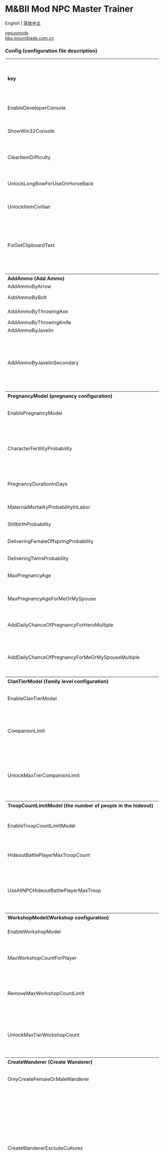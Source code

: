 # M&BII Mod NPC Master Trainer

English | [简体中文](./README.md)

[nexusmods](https://www.nexusmods.com/mountandblade2bannerlord/mods/1807)  
[bbs.mountblade.com.cn](https://bbs.mountblade.com.cn/thread-2064895-1-1.html)

### **Config (configuration file description)**
<table> 
  <tr> 
    <th align="left">key</th>  
    <th align="left">Type</th>  
    <th align="left">default value</th>  
    <th align="left">Description</th>  
    <th align="left">The original settings in version e1.4.0.230377 / other explanations</th> 
  </tr>  
  <tr> 
    <td align="left">EnableDeveloperConsole</td>  
    <td align="left">bool</td>  
    <td align="left">true</td>  
    <td align="left">Enable the developer console</td>  
    <td align="left"/> 
  </tr>  
  <tr> 
    <td align="left">ShowWin32Console</td>  
    <td align="left">bool</td>  
    <td align="left">false</td>  
    <td align="left">Whether to display Win32 console</td>  
    <td align="left"/> 
  </tr>  
  <tr> 
    <td align="left">ClearItemDifficulty</td>  
    <td align="left">bool</td>  
    <td align="left">true</td>  
    <td align="left">Proficiency requirements for emptying items</td>  
    <td align="left"/> 
  </tr>  
  <tr> 
    <td align="left">UnlockLongBowForUseOnHorseBack</td>  
    <td align="left">bool</td>  
    <td align="left">true</td>  
    <td align="left">Unlock the longbow for use on horseback</td>  
    <td align="left"/> 
  </tr>  
  <tr> 
    <td align="left">UnlockItemCivilian</td>  
    <td align="left">bool</td>  
    <td align="left">true</td>  
    <td align="left">Unlock civilian costumes</td>  
    <td align="left"/> 
  </tr>  
  <tr> 
    <td align="left">FixGetClipboardText</td>  
    <td align="left">bool</td>  
    <td align="left">true</td>  
    <td align="left">Fix the garbled characters in the Chinese text pasted from the clipboard in the current game</td>  
    <td align="left"/> 
  </tr>  
  <tr> 
    <th align="left" colspan="5">AddAmmo (Add Ammo)</th> 
  </tr>  
  <tr> 
    <td align="left">AddAmmoByArrow</td>  
    <td align="left">ushort</td>  
    <td align="left">11</td>  
    <td align="left">Arrow</td>  
    <td align="left"/> 
  </tr>  
  <tr> 
    <td align="left">AddAmmoByBolt</td>  
    <td align="left">ushort</td>  
    <td align="left">6</td>  
    <td align="left">crossbow arrows</td>  
    <td align="left"/> 
  </tr>  
  <tr> 
    <td align="left">AddAmmoByThrowingAxe</td>  
    <td align="left">ushort</td>  
    <td align="left">2</td>  
    <td align="left">Throwing axe</td>  
    <td align="left"/> 
  </tr>  
  <tr> 
    <td align="left">AddAmmoByThrowingKnife</td>  
    <td align="left">ushort</td>  
    <td align="left">13</td>  
    <td align="left">Flying knife</td>  
    <td align="left"/> 
  </tr>  
  <tr> 
    <td align="left">AddAmmoByJavelin</td>  
    <td align="left">ushort</td>  
    <td align="left">1</td>  
    <td align="left">Javelin</td>  
    <td align="left"/> 
  </tr>  
  <tr> 
    <td align="left">AddAmmoByJavelinSecondary</td>  
    <td align="left">ushort</td>  
    <td align="left">0</td>  
    <td align="left">Javelin (Secondary weapon is a long rod weapon that needs to be switched to javelin by pressing X)</td>  
    <td align="left"/> 
  </tr>  
  <tr> 
    <th align="left" colspan="5">PregnancyModel (pregnancy configuration)</th> 
  </tr>  
  <tr> 
    <td align="left">EnablePregnancyModel</td>  
    <td align="left">bool</td>  
    <td align="left">false</td>  
    <td align="left">Whether to enable pregnancy configuration</td>  
    <td align="left"/> 
  </tr>  
  <tr> 
    <td align="left">CharacterFertilityProbability</td>  
    <td align="left">float?</td>  
    <td align="left">null</td>  
    <td align="left">Set the proportion of fertility for all characters when creating a new game</td>  
    <td align="left">0.95(This item does not exist in e1.5.2 and is deleted in mod version 1.0.9)</td> 
  </tr>  
  <tr> 
    <td align="left">PregnancyDurationInDays</td>  
    <td align="left">float?</td>  
    <td align="left">null</td>  
    <td align="left">Pregnancy period (number of days)</td>  
    <td align="left">36</td> 
  </tr>  
  <tr> 
    <td align="left">MaternalMortalityProbabilityInLabor</td>  
    <td align="left">float?</td>  
    <td align="left">null</td>  
    <td align="left">Maternal childbirth mortality rate</td>  
    <td align="left">0.015</td> 
  </tr>  
  <tr> 
    <td align="left">StillbirthProbability</td>  
    <td align="left">float?</td>  
    <td align="left">null</td>  
    <td align="left">Probability of stillbirth</td>  
    <td align="left">0.01</td> 
  </tr>  
  <tr> 
    <td align="left">DeliveringFemaleOffspringProbability</td>  
    <td align="left">float?</td>  
    <td align="left">null</td>  
    <td align="left">Female child-bearing rate</td>  
    <td align="left">0.51</td> 
  </tr>  
  <tr> 
    <td align="left">DeliveringTwinsProbability</td>  
    <td align="left">float?</td>  
    <td align="left">null</td>  
    <td align="left">Probability of having twins</td>  
    <td align="left">0.03</td> 
  </tr>  
  <tr> 
    <td align="left">MaxPregnancyAge</td>  
    <td align="left">float?</td>  
    <td align="left">null</td>  
    <td align="left">Maximum gestational age</td>  
    <td align="left" rowspan="2">45</td> 
  </tr>  
  <tr> 
    <td align="left">MaxPregnancyAgeForMeOrMySpouse</td>  
    <td align="left">float?</td>  
    <td align="left">null</td>  
    <td align="left">Maximum gestational age of me or my spouse</td> 
  </tr>  
  <tr> 
    <td align="left">AddDailyChanceOfPregnancyForHeroMultiple</td>  
    <td align="left">ulong</td>  
    <td align="left">1</td>  
    <td align="left">daily pregnancy odds multiples</td>  
    <td align="left" rowspan="2">(Multiplication) This value only takes effect when it is not equal to 1, and if it is 0, there is no chance.</td> 
  </tr>  
  <tr> 
    <td align="left">AddDailyChanceOfPregnancyForMeOrMySpouseMultiple</td>  
    <td align="left">ulong</td>  
    <td align="left">1</td>  
    <td align="left">I or my spouse’s daily pregnancy odds multiples</td> 
  </tr>  
  <tr> 
    <th align="left" colspan="5">ClanTierModel (family level configuration)</th> 
  </tr>  
  <tr> 
    <td align="left">EnableClanTierModel</td>  
    <td align="left">bool</td>  
    <td align="left">false</td>  
    <td align="left">Whether to enable family level configuration</td>  
    <td align="left"/> 
  </tr>  
  <tr> 
    <td align="left">CompanionLimit</td>  
    <td align="left">int?</td>  
    <td align="left">null</td>  
    <td align="left">The number of companions (wanderers) a player can have</td>  
    <td align="left"/> 
  </tr>  
  <tr> 
    <td align="left">UnlockMaxTierCompanionLimit</td>  
    <td align="left">bool</td>  
    <td align="left">true</td>  
    <td align="left">Unlock the number of companions (wanderers) a player can have at the highest family level</td>  
    <td align="left"/> 
  </tr>  
  <tr> 
    <th align="left" colspan="5">TroopCountLimitModel (the number of people in the hideout)</th> 
  </tr>  
  <tr> 
    <td align="left">EnableTroopCountLimitModel</td>  
    <td align="left">bool</td>  
    <td align="left">false</td>  
    <td align="left">Whether to enable the number allocation in the hideout</td>  
    <td align="left" rowspan="3">Because the e1.4.3 version deleted the original hideout configuration code, this configuration is no longer available, it will be deleted in this Mod version 1.0.5</td> 
  </tr>  
  <tr> 
    <td align="left">HideoutBattlePlayerMaxTroopCount</td>  
    <td align="left">int?</td>  
    <td align="left">null</td>  
    <td align="left">Maximum number of people in the hideout</td> 
  </tr>  
  <tr> 
    <td align="left">UseAllNPCHideoutBattlePlayerMaxTroop</td>  
    <td align="left">bool</td>  
    <td align="left">true</td>  
    <td align="left">Use the total number of NPCs in the player’s army as the maximum limit</td> 
  </tr>  
  <tr> 
    <th align="left" colspan="5">WorkshopModel(Workshop configuration)</th> 
  </tr>  
  <tr> 
    <td align="left">EnableWorkshopModel</td>  
    <td align="left">bool</td>  
    <td align="left">false</td>  
    <td align="left">Open workshop configuration</td>  
    <td align="left"/> 
  </tr>  
  <tr> 
    <td align="left">MaxWorkshopCountForPlayer</td>  
    <td align="left">int?</td>  
    <td align="left">null</td>  
    <td align="left">Maximum number of workshops a player can own</td>  
    <td align="left" rowspan="3">The maximum number of workshop options are mutually exclusive, with priority from top to bottom</td> 
  </tr>  
  <tr> 
    <td align="left">RemoveMaxWorkshopCountLimit</td>  
    <td align="left">bool</td>  
    <td align="left">false</td>  
    <td align="left">Remove the maximum number of workshops a player can own</td> 
  </tr>  
  <tr> 
    <td align="left">UnlockMaxTierWorkshopCount</td>  
    <td align="left">bool</td>  
    <td align="left">true</td>  
    <td align="left">Unlock the number of workshops a player can have at the highest family level</td> 
  </tr>  
  <tr> 
    <th align="left" colspan="5">CreateWanderer (Create Wanderer)</th> 
  </tr>  
  <tr> 
    <td align="left">OnlyCreateFemaleOrMaleWanderer</td>  
    <td align="left">bool?</td>  
    <td align="left">null</td>  
    <td align="left">Create only female or male wanderers</td>  
    <td align="left">true only create female / false only create male</td> 
  </tr>  
  <tr> 
    <td align="left">CreateWandererExcludeCultures</td>  
    <td align="left">string[]</td>  
    <td align="left">["empire"]</td>  
    <td align="left">Culture excluded when creating homeless</td>  
    <td align="left">Because the wanderer attribute of the empire culture is relatively stretched, the empire is excluded by default, and the value is the English name of the culture. You can use the command print.cultures to query all the English names of the culture</td> 
  </tr>  
  <tr> 
    <th align="left" colspan="5">SetBattlefieldCommander (Set Battlefield Commander)</th> 
  </tr>  
  <tr> 
    <td align="left">BattlefieldCommanderStringIds</td>  
    <td align="left">string[]</td>  
    <td align="left">null</td>  
    <td align="left" colspan="2">Set the default commander on the battlefield, you can set multiple commanders to cycle the player’s forces to match the first one when in use, use StringId to specify, you can use export_csv.all_hero command to generate View the StringId of the role in CSV file</td> 
  </tr>  
  <tr> 
    <td align="left">EnableAfterDeathControl</td>  
    <td align="left">bool</td>  
    <td align="left">true</td>  
    <td align="left">Enable NPC control after death</td>  
    <td align="left">It may conflict with Mod [Control Your Allies After Death] or similar functions. Set this option to false to block the mod’s functions to avoid conflicts</td> 
  </tr>  
  <tr> 
    <td align="left">AfterDeathControlOnly__Noble_Or_Wanderer_Or_NobleOrWanderer</td>  
    <td align="left">bool?</td>  
    <td align="left">null</td>  
    <td align="left">Control NPC type filtering after death</td>  
    <td align="left">null only controls the nobles or wanderers after death / true controls only the nobles after death / false controls only the wanderers after death</td> 
  </tr>  
  <tr> 
    <td align="left">AfterDeathControlExcludePlayer</td>  
    <td align="left">bool</td>  
    <td align="left">false</td>  
    <td align="left">Exclude players from control NPC selection after death</td>  
    <td align="left"/> 
  </tr> 
</table>

### **Command (Command line instructions)**
CTRL and ~ enable the developer console in the game. Currently, the developer console can only type in English. Chinese will become ???. You can enter the following commands in the developer console
<table> 
  <tr> 
    <th align="left">Command</th>  
    <th align="left">Description</th> 
  </tr>  
  <tr> 
    <th align="left" colspan="2">Skills and specializations and attributes</th> 
  </tr>  
  <tr> 
    <td align="left">npc.reset_perks [name]</td>  
    <td align="left">Reset the character skill points in the player’s army</td> 
  </tr>  
  <tr> 
    <td align="left">npc.reset_focus [name]</td>  
    <td align="left">Reset the character in the player’s army. Specialization point</td> 
  </tr>  
  <tr> 
    <td align="left">npc.reset_attrs [name]</td>  
    <td align="left">Reset the character attribute points in the player’s troops</td> 
  </tr>  
  <tr> 
    <td align="left">npc.reset [name]</td>  
    <td align="left">Reset the character skill/specialization/attribute points in the player’s army</td> 
  </tr>  
  <tr> 
    <td align="left">npc.remove_attrs [name] | [attrType] | [value]</td>  
    <td align="left">Remove the attributes of the characters in the player’s army and return them to the available points. The attributes must be kept at least 1 point</td> 
  </tr>  
  <tr> 
    <td align="left">npc.remove_focus [name] | [row] | [column] | [value]</td>  
    <td align="left">Remove the focus of the character from the player’s army and return it to the available points. All focus can be returned</td> 
  </tr>  
  <tr> 
    <td align="left">npc.remove_focus_by_entire_line [name] | [row] | [value]</td>  
    <td align="left">Remove the specialization of a entire line of a character in the player's army and return it to the available points</td> 
  </tr>  
  <tr> 
    <th align="left" colspan="2">Blacksmiths and Forging</th> 
  </tr>  
  <tr> 
    <td align="left">npc.reset_perks_check_smith [bool]</td>  
    <td align="left">Set whether to check the blacksmith skills when resetting the skill points, minus the specialization and attributes added by the skill points, the default is false</td> 
  </tr>  
  <tr> 
    <td align="left">npc.check_legendary_smith [name]</td>  
    <td align="left">Check if the character has Legendary Blacksmith skill points</td> 
  </tr>  
  <tr> 
    <td align="left">npc.add_perk_legendary_smith [name]</td>  
    <td align="left">Check if the character has Legendary Blacksmith skill points</td> 
  </tr>  
  <tr> 
    <th align="left" colspan="2">Information query</th> 
  </tr>  
  <tr> 
    <td align="left">npc.refresh_last_seen_location</td>  
    <td align="left">Refresh all the wanderers and nobles’ last seen positions in the encyclopedia</td> 
  </tr>  
  <tr> 
    <td align="left">print.towns_name_prosperity_desc [count]</td>  
    <td align="left">Display the count town names with the highest prosperity according to the town’s prosperity</td> 
  </tr>  
  <tr> 
    <td align="left">export_csv.query_path</td>  
    <td align="left">Query the path of the exported csv file</td> 
  </tr>  
  <tr> 
    <td align="left">export_csv.open_dir</td>  
    <td align="left">Open the folder where the exported csv file is located</td> 
  </tr>  
  <tr> 
    <th align="left" colspan="2">Export visualization table</th> 
  </tr>  
  <tr> 
    <td align="left">export_csv.wanderers</td>  
    <td align="left">Export all the vagrant data to a csv file</td> 
  </tr>  
  <tr> 
    <td align="left">export_csv.nobles</td>  
    <td align="left">Export all the nobles data to a csv file</td> 
  </tr>  
  <tr> 
    <td align="left">export_csv.all_hero</td>  
    <td align="left">Export all character data to a csv file</td> 
  </tr>  
  <tr> 
    <td align="left">export_csv.all_towns</td>  
    <td align="left">Export all town data to a csv file</td> 
  </tr>  
  <tr> 
    <th align="left" colspan="2">Inspection and treatment of infertility</th> 
  </tr>  
  <tr> 
    <td align="left">npc.check_is_fertile [name]</td>  
    <td align="left">Check if the character is fertile</td> 
  </tr>  
  <tr> 
    <td align="left">npc.set_is_fertile_true [name]</td>  
    <td align="left">Set the role to be fertile</td> 
  </tr>  
  <tr> 
    <td align="left">npc.set_is_fertile_false [name]</td>  
    <td align="left">Set the role to be non-fertile</td> 
  </tr>  
  <tr> 
    <th align="left" colspan="2">Beauty and plastic surgery</th> 
  </tr>  
  <tr> 
    <td align="left">npc.change_body [name]</td>  
    <td align="left">To change the pinched face data of the specified character, copy the pinched face data (BodyProperties) to the clipboard and execute it</td> 
  </tr>  
  <tr> 
    <td align="left">npc.random_body [name]</td>  
    <td align="left">Randomly generate a new pinch face data (BodyProperties) for the specified character</td> 
  </tr>  
  <tr> 
    <th align="left" colspan="2">Battlefield control NPC</th> 
  </tr>  
  <tr> 
    <td align="left">print.npcs_index</td>  
    <td align="left">Display the npc subscript in the player’s army corresponding to the npc name, displayed in the message window in the lower left corner</td> 
  </tr>  
  <tr> 
    <td align="left">npc_control.name [name]</td>  
    <td align="left">Control npc on the battlefield (specified by the English name of npc)</td> 
  </tr>  
  <tr> 
    <td align="left">npc_control.index [index]</td>  
    <td align="left">Control the designated npc on the battlefield (via the npc subscript in the player’s army)</td> 
  </tr>  
  <tr> 
    <td align="left">npc_control.next</td>  
    <td align="left">Control the next npc on the battlefield</td> 
  </tr>  
  <tr> 
    <td align="left">npc_control.next_noble</td>  
    <td align="left">Control the next npc (noble) on the battlefield</td> 
  </tr>  
  <tr> 
    <td align="left">npc_control.next_wanderer</td>  
    <td align="left">Control the next npc (wanderer) on the battlefield</td> 
  </tr>  
  <tr> 
    <td align="left" colspan="2">The battlefield commander specified by the command is only valid in this game. Loading the archive, and re-entering after exiting the game will invalidate the set value. It is recommended to use the BattlefieldCommanderStringIds specified in the Config configuration</td> 
  </tr>  
  <tr> 
    <td align="left">npc_control.set_battle_commander_name [name]</td>  
    <td align="left">Set up a battlefield commander (specified by the English name of npc)</td> 
  </tr>  
  <tr> 
    <td align="left">npc_control.set_battle_commander_index [index]</td>  
    <td align="left">Set the battlefield commander (via the npc subscript in the player’s army)</td> 
  </tr>  
  <tr> 
    <th align="left" colspan="2">Other miscellaneous</th> 
  </tr>  
  <tr> 
    <td align="left">npc.clone [name] | [count?]</td>  
    <td align="left">Clone the character in the player’s army</td> 
  </tr>  
  <tr> 
    <td align="left">npc.fill_up [name] | [num?]</td>  
    <td align="left">To fill up the character’s skill/specialization/attribute points in the player’s army, the cheat mode must be turned on</td> 
  </tr>  
  <tr> 
    <td align="left" colspan="2">Because the developer console cannot input Chinese, you need to copy the new name to the clipboard and execute the following command</td> 
  </tr>  
  <tr> 
    <td align="left">rename.children [num]</td>  
    <td align="left">The player's numth child is renamed (num starts from 1)</td> 
  </tr>
  <tr>
    <td align="left">campaign.kill_player</td>
    <td align="left">Kill the player immediately and choose the heir</td>
  </tr> 
</table>

### **Example (Command line usage example)**
<table> 
  <tr> 
    <th align="left">Example</th>  
    <th align="left">Description</th> 
  </tr>  
  <tr> 
    <td align="left">npc.reset_perks me</td>  
    <td align="left">Reset the player’s skill points</td> 
  </tr>  
  <tr> 
    <td align="left">npc.reset_perks all_not_me</td>  
    <td align="left">Reset the skill points of characters other than players in the player’s army</td> 
  </tr>  
  <tr> 
    <td align="left">npc.reset_perks wanderer</td>  
    <td align="left">Reset the skill points of all Rangers in the player’s army</td> 
  </tr>  
  <tr> 
    <td align="left">npc.reset_perks noble</td>  
    <td align="left">Reset the npc skill points of all nobles (former/spouse/children) in the player’s army</td> 
  </tr>  
  <tr> 
    <td align="left">npc.reset_perks morcon</td>  
    <td align="left">Reset Morcon’s skill points in the player’s army</td> 
  </tr>  
  <tr> 
    <td align="left">npc.reset_perks morcon-2</td>  
    <td align="left">Reset the skill point of the second Morcon in the player’s army</td> 
  </tr>  
  <tr> 
    <td align="left">npc.check_legendary_smith me</td>  
    <td align="left">Check if the player has legendary blacksmith skill points</td> 
  </tr>  
  <tr> 
    <td align="left">npc.add_perk_legendary_smith me</td>  
    <td align="left">Add legendary blacksmith skill points to players</td> 
  </tr>  
  <tr> 
    <td align="left">npc.reset_perks khachin_the_swift bilik_the_she-wolf</td>  
    <td align="left">Reset the skill points of Kachin Jie Ying and Bilik Shewolf</td> 
  </tr>  
  <tr> 
    <td align="left">npc.check_is_fertile all_not_me</td>  
    <td align="left">Check whether characters other than players in the player’s army are fertile</td> 
  </tr>  
  <tr> 
    <td align="left">npc.npc.clone all_not_me | 15</td>  
    <td align="left">The number of Wanderers and nobles in the player’s army other than the player is cloned to 15, if it is currently 1, it is +14, if it is currently 20 it is -5</td> 
  </tr>  
  <tr> 
    <td align="left">npc.clone wanderer | 10</td>  
    <td align="left">The number of Rangers in the player’s army is cloned to 10</td> 
  </tr>  
  <tr> 
    <td align="left">npc.fill_up all</td>  
    <td align="left">Fill up the skill/specialization/attribute points of all characters in the player’s army</td> 
  </tr>  
  <tr> 
    <td align="left">npc.fill_up all | 999</td>  
    <td align="left">Fill up the skill/specialization/attribute points of all characters in the player’s army and set all proficiency to 999</td> 
  </tr> 
</table>

### **Arguments Or Types (type or parameter name description)**
<table> 
  <tr> 
    <th align="left">Type or parameter name</th>  
    <th align="left">Description</th>  
    <th align="left">Value range</th> 
  </tr>  
  <tr> 
    <td align="left">count</td>  
    <td align="left">Total</td>  
    <td align="left">positive integer</td> 
  </tr>  
  <tr> 
    <td align="left">bool</td>  
    <td align="left"/>  
    <td align="left">true or false</td> 
  </tr>  
  <tr> 
    <td align="left">row</td>  
    <td align="left">The left column of the skill panel, attributes</td>  
    <td align="left">1~6 integer</td> 
  </tr>  
  <tr> 
    <td align="left">column</td>  
    <td align="left">The left row of the skills panel, skills</td>  
    <td align="left">1~3 integer</td> 
  </tr>  
  <tr> 
    <td align="left">index</td>  
    <td align="left">The subscript starts from 0, 0 and a positive integer</td>  
    <td align="left"/> 
  </tr>  
  <tr> 
    <td align="left">attrType</td>  
    <td align="left">The left column of the skill panel, attributes</td>  
    <td align="left">1~6 integer or Vigor, Control, Endurance, Cunning, Social, Intelligence</td> 
  </tr>  
  <tr> 
    <td align="left">name</td>  
    <td align="left" colspan="2">Fixed value me(me), all_not_me(except me), wanderer(wanderer), noble(noble) or character English name (in [ESC-option-game Settings] Change the language to English to see the English name of the role. If there is a space in the name, you need to use an underscore (_) to replace the space. If there are multiple roles with the same name, add -2 after the name and specify the second one)</td> 
  </tr> 
</table>
